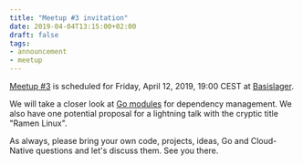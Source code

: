 ```yaml
---
title: "Meetup #3 invitation"
date: 2019-04-04T13:15:00+02:00
draft: false
tags:
- announcement
- meetup
---
```


[Meetup #3](https://www.meetup.com/Leipzig-Golang-and-Cloud/events/260338152/)
is scheduled for Friday, April 12, 2019, 19:00 CEST at
[Basislager](https://www.basislager.co/).

We will take a closer look at [Go
modules](https://github.com/golang/go/wiki/Modules) for dependency management.
We also have one potential proposal for a lightning talk with the cryptic title
"Ramen Linux".

As always, please bring your own code, projects, ideas, Go and Cloud-Native questions and let's discuss them. See you there.


